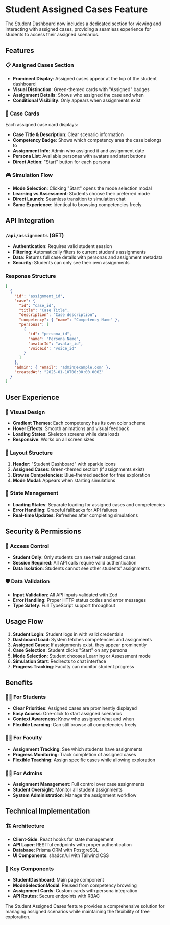 # Student Assigned Cases Feature

The Student Dashboard now includes a dedicated section for viewing and interacting with assigned cases, providing a seamless experience for students to access their assigned scenarios.

## Features

### 📋 Assigned Cases Section
- **Prominent Display**: Assigned cases appear at the top of the student dashboard
- **Visual Distinction**: Green-themed cards with "Assigned" badges
- **Assignment Details**: Shows who assigned the case and when
- **Conditional Visibility**: Only appears when assignments exist

### 🎯 Case Cards
Each assigned case card displays:
- **Case Title & Description**: Clear scenario information
- **Competency Badge**: Shows which competency area the case belongs to
- **Assignment Info**: Admin who assigned it and assignment date
- **Persona List**: Available personas with avatars and start buttons
- **Direct Action**: "Start" button for each persona

### 🎮 Simulation Flow
- **Mode Selection**: Clicking "Start" opens the mode selection modal
- **Learning vs Assessment**: Students choose their preferred mode
- **Direct Launch**: Seamless transition to simulation chat
- **Same Experience**: Identical to browsing competencies freely

## API Integration

### `/api/assignments` (GET)
- **Authentication**: Requires valid student session
- **Filtering**: Automatically filters to current student's assignments
- **Data**: Returns full case details with personas and assignment metadata
- **Security**: Students can only see their own assignments

### Response Structure
```json
[
  {
    "id": "assignment_id",
    "case": {
      "id": "case_id",
      "title": "Case Title",
      "description": "Case description",
      "competency": { "name": "Competency Name" },
      "personas": [
        {
          "id": "persona_id",
          "name": "Persona Name",
          "avatarId": "avatar_id",
          "voiceId": "voice_id"
        }
      ]
    },
    "admin": { "email": "admin@example.com" },
    "createdAt": "2025-01-10T00:00:00.000Z"
  }
]
```

## User Experience

### 🎨 Visual Design
- **Gradient Themes**: Each competency has its own color scheme
- **Hover Effects**: Smooth animations and visual feedback
- **Loading States**: Skeleton screens while data loads
- **Responsive**: Works on all screen sizes

### 📱 Layout Structure
1. **Header**: "Student Dashboard" with sparkle icons
2. **Assigned Cases**: Green-themed section (if assignments exist)
3. **Browse Competencies**: Blue-themed section for free exploration
4. **Mode Modal**: Appears when starting simulations

### 🔄 State Management
- **Loading States**: Separate loading for assigned cases and competencies
- **Error Handling**: Graceful fallbacks for API failures
- **Real-time Updates**: Refreshes after completing simulations

## Security & Permissions

### 🔐 Access Control
- **Student Only**: Only students can see their assigned cases
- **Session Required**: All API calls require valid authentication
- **Data Isolation**: Students cannot see other students' assignments

### 🛡️ Data Validation
- **Input Validation**: All API inputs validated with Zod
- **Error Handling**: Proper HTTP status codes and error messages
- **Type Safety**: Full TypeScript support throughout

## Usage Flow

1. **Student Login**: Student logs in with valid credentials
2. **Dashboard Load**: System fetches competencies and assignments
3. **Assigned Cases**: If assignments exist, they appear prominently
4. **Case Selection**: Student clicks "Start" on any persona
5. **Mode Selection**: Student chooses Learning or Assessment mode
6. **Simulation Start**: Redirects to chat interface
7. **Progress Tracking**: Faculty can monitor student progress

## Benefits

### 👨‍🎓 For Students
- **Clear Priorities**: Assigned cases are prominently displayed
- **Easy Access**: One-click to start assigned scenarios
- **Context Awareness**: Know who assigned what and when
- **Flexible Learning**: Can still browse all competencies freely

### 👨‍🏫 For Faculty
- **Assignment Tracking**: See which students have assignments
- **Progress Monitoring**: Track completion of assigned cases
- **Flexible Teaching**: Assign specific cases while allowing exploration

### 👨‍💼 For Admins
- **Assignment Management**: Full control over case assignments
- **Student Oversight**: Monitor all student assignments
- **System Administration**: Manage the assignment workflow

## Technical Implementation

### 🏗️ Architecture
- **Client-Side**: React hooks for state management
- **API Layer**: RESTful endpoints with proper authentication
- **Database**: Prisma ORM with PostgreSQL
- **UI Components**: shadcn/ui with Tailwind CSS

### 🔧 Key Components
- **StudentDashboard**: Main page component
- **ModeSelectionModal**: Reused from competency browsing
- **Assignment Cards**: Custom cards with persona integration
- **API Routes**: Secure endpoints with RBAC

The Student Assigned Cases feature provides a comprehensive solution for managing assigned scenarios while maintaining the flexibility of free exploration.
